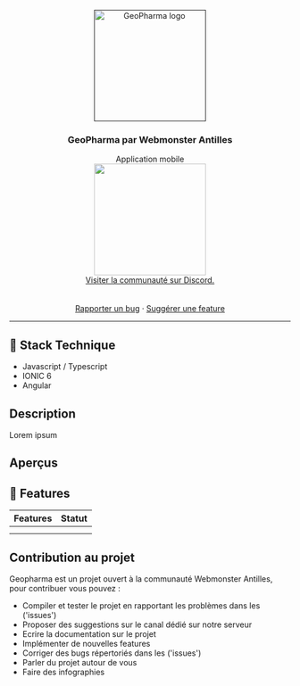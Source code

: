 <p align="center">
  <a href="">
    <img src="https://techmonster.info/media/ressources/logo_geopharma_v2.png" alt="GeoPharma logo" width="200">
  </a>
</p>

<h3 align="center">GeoPharma par Webmonster Antilles</h3>

<p align="center">
Application mobile 
<br>
<img src="https://jobboard.webmonster.tech/assets/images/webmonster/logo-dark.png
" width="200">
<br>
<a href="https://discord.gg/XU4g5WfH4R" >Visiter la communauté sur Discord.</a>
<br>
<br>
<br>
<a href="https://github.com/WestInDev64/geopharma/issues">Rapporter un bug</a>
  ·
  <a href="https://github.com/WestInDev64/geopharma/pulls">Suggérer une feature</a>
</p>

---

## 🤖 Stack Technique

* Javascript / Typescript
* IONIC 6
* Angular

## Description

Lorem ipsum

## Aperçus

## 🎨 Features


| Features | Statut |
| -------- | ------ |
|          |        |
|          |        |

## Contribution au projet

Geopharma est un projet ouvert à la communauté Webmonster Antilles, pour contribuer vous pouvez :

* Compiler et tester le projet en rapportant les problèmes dans les ('issues')
* Proposer des suggestions sur le canal dédié sur notre serveur
* Ecrire la documentation sur le projet
* Implémenter de nouvelles features
* Corriger des bugs répertoriés dans les ('issues')
* Parler du projet autour de vous
* Faire des infographies
